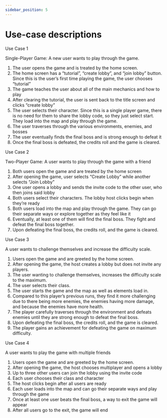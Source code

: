 ```yaml
---
sidebar_position: 5
---
```


# Use-case descriptions
Use Case 1 

Single-Player Game: A new user wants to play through the game. 
1. The user opens the game and is treated by the home screen. 
2. The home screen has a “tutorial”, “create lobby”, and “join lobby” button. Since this is the user’s first time playing the game, the user chooses “tutorial” 
3. The game teaches the user about all of the main mechanics and how to play 
4. After clearing the tutorial, the user is sent back to the title screen and clicks “create lobby” 
5. The user selects their character. Since this is a single player game, there is no need for them to share the lobby code, so they just select start. They load into the map and play through the game. 
6. The user traverses through the various environments, enemies, and bosses 
7. The user eventually finds the final boss and is strong enough to defeat it 
8. Once the final boss is defeated, the credits roll and the game is cleared. 

Use Case 2 

Two-Player Game: A user wants to play through the game with a friend 
1. Both users open the game and are treated by the home screen 
2. After opening the game, user selects “Create Lobby” while another selects “Join Lobby” 
3. One user opens a lobby and sends the invite code to the other user, who then joins said lobby 
4. Both users select their characters. The lobby host clicks begin when they’re ready 
5. Both users load into the map and play through the game. They can go their separate ways or explore together as they feel like it 
6. Eventually, at least one of them will find the final boss. They fight and defeat the final boss together. 
7. Upon defeating the final boss, the credits roll, and the game is cleared. 

Use Case 3 

A user wants to challenge themselves and increase the difficulty scale. 
1. Users open the game and are greeted by the home screen.  
2. After opening the game, the host creates a lobby but does not invite any players. 
3. The user wanting to challenge themselves, increases the difficulty scale to the maximum. 
4. The user selects their class. 
5. The user starts the game and the map as well as elements load in. 
6. Compared to this player’s previous runs, they find it more challenging due to there being more enemies, the enemies having more damage, and because the enemies have more health. 
7. The player carefully traverses through the environment and defeats enemies until they are strong enough to defeat the final boss. 
8. Upon defeating the final boss, the credits roll, and the game is cleared. 
9. The player gains an achievement for defeating the game on maximum difficulty. 

 

Use Case 4 

A user wants to play the game with multiple friends  

1. Users open the game and are greeted by the home screen.  
2. After opening the game, the host chooses multiplayer and opens a lobby 
3. Up to three other users can join the lobby using the invite code 
4. Each user chooses their class and character 
5. The host clicks begin after all users are ready 
6. Each user loads into the map and can go their separate ways and play through the game 
7. Once at least one user beats the final boss, a way to exit the game will appear 
8. After all users go to the exit, the game will end 
